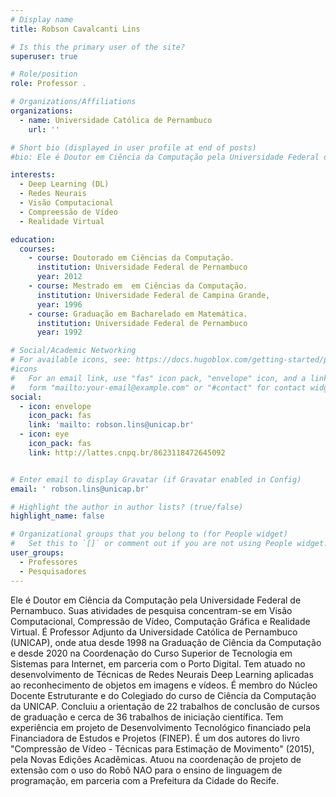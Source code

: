 ```yaml
---
# Display name
title: Robson Cavalcanti Lins

# Is this the primary user of the site?
superuser: true

# Role/position
role: Professor .

# Organizations/Affiliations
organizations:
  - name: Universidade Católica de Pernambuco
    url: ''

# Short bio (displayed in user profile at end of posts)
#bio: Ele é Doutor em Ciência da Computação pela Universidade Federal de Pernambuco. Suas atividades de pesquisa concentram-se em Visão Computacional, Compressão de Vídeo, Computação Gráfica e Realidade Virtual. É Professor Adjunto da Universidade Católica de Pernambuco (UNICAP), onde atua desde 1998 na Graduação de Ciência da Computação e desde 2020 na Coordenação do Curso Superior de Tecnologia em Sistemas para Internet, em parceria com o Porto Digital. Tem atuado no desenvolvimento de Técnicas de Redes Neurais Deep Learning aplicadas ao reconhecimento de objetos em imagens e vídeos. É membro do Núcleo Docente Estruturante e do Colegiado do curso de Ciência da Computação da UNICAP. Concluiu a orientação de 22 trabalhos de conclusão de cursos de graduação e cerca de 36 trabalhos de iniciação científica. Tem experiência em projeto de Desenvolvimento Tecnológico financiado pela Financiadora de Estudos e Projetos (FINEP). É um dos autores do livro "Compressão de Vídeo - Técnicas para Estimação de Movimento" (2015), pela Novas Edições Acadêmicas. Atuou na coordenação de projeto de extensão com o uso do Robô NAO para o ensino de linguagem de programação, em parceria com a Prefeitura da Cidade do Recife.

interests:
  - Deep Learning (DL)
  - Redes Neurais
  - Visão Computacional
  - Compreessão de Vídeo
  - Realidade Virtual

education:
  courses:
    - course: Doutorado em Ciências da Computação.
      institution: Universidade Federal de Pernambuco
      year: 2012
    - course: Mestrado em  em Ciências da Computação.
      institution: Universidade Federal de Campina Grande,
      year: 1996
    - course: Graduação em Bacharelado em Matemática.
      institution: Universidade Federal de Pernambuco
      year: 1992

# Social/Academic Networking
# For available icons, see: https://docs.hugoblox.com/getting-started/page-builder/#icons
#icons
#   For an email link, use "fas" icon pack, "envelope" icon, and a link in the
#   form "mailto:your-email@example.com" or "#contact" for contact widget.
social:
  - icon: envelope
    icon_pack: fas
    link: 'mailto: robson.lins@unicap.br'
  - icon: eye
    icon_pack: fas
    link: http://lattes.cnpq.br/8623118472645092


# Enter email to display Gravatar (if Gravatar enabled in Config)
email: ' robson.lins@unicap.br'

# Highlight the author in author lists? (true/false)
highlight_name: false

# Organizational groups that you belong to (for People widget)
#   Set this to `[]` or comment out if you are not using People widget.
user_groups:
  - Professores
  - Pesquisadores
---
```


Ele é Doutor em Ciência da Computação pela Universidade Federal de Pernambuco. Suas atividades de pesquisa concentram-se em Visão Computacional, Compressão de Vídeo, Computação Gráfica e Realidade Virtual. É Professor Adjunto da Universidade Católica de Pernambuco (UNICAP), onde atua desde 1998 na Graduação de Ciência da Computação e desde 2020 na Coordenação do Curso Superior de Tecnologia em Sistemas para Internet, em parceria com o Porto Digital. Tem atuado no desenvolvimento de Técnicas de Redes Neurais Deep Learning aplicadas ao reconhecimento de objetos em imagens e vídeos. É membro do Núcleo Docente Estruturante e do Colegiado do curso de Ciência da Computação da UNICAP. Concluiu a orientação de 22 trabalhos de conclusão de cursos de graduação e cerca de 36 trabalhos de iniciação científica. Tem experiência em projeto de Desenvolvimento Tecnológico financiado pela Financiadora de Estudos e Projetos (FINEP). É um dos autores do livro "Compressão de Vídeo - Técnicas para Estimação de Movimento" (2015), pela Novas Edições Acadêmicas. Atuou na coordenação de projeto de extensão com o uso do Robô NAO para o ensino de linguagem de programação, em parceria com a Prefeitura da Cidade do Recife.
